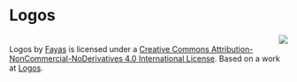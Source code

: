 # Logos
<img align="right" src="https://emojipedia-us.s3.dualstack.us-west-1.amazonaws.com/thumbs/120/apple/155/artist-palette_1f3a8.png">
<br /><span xmlns:dct="http://purl.org/dc/terms/" href="http://purl.org/dc/dcmitype/StillImage" property="dct:title" rel="dct:type">Logos</span> by <a xmlns:cc="http://creativecommons.org/ns#" href="https://fayas.cf" property="cc:attributionName" rel="cc:attributionURL">Fayas</a> is licensed under a <a rel="license" href="http://creativecommons.org/licenses/by-nc-nd/4.0/">Creative Commons Attribution-NonCommercial-NoDerivatives 4.0 International License</a>. Based on a work at <a xmlns:dct="http://purl.org/dc/terms/" href="https://github.com/FayasNoushad/Logos" rel="dct:source">Logos</a>.
